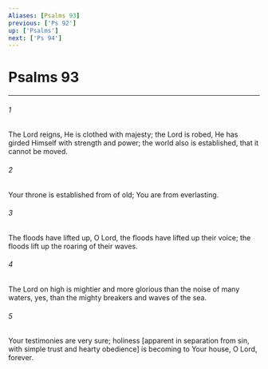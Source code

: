 ```yaml
---
Aliases: [Psalms 93]
previous: ['Ps 92']
up: ['Psalms']
next: ['Ps 94']
---
```

# Psalms 93

***














###### 1 






The Lord reigns, He is clothed with majesty; the Lord is robed, He has girded Himself with strength and power; the world also is established, that it cannot be moved. 













###### 2 






Your throne is established from of old; You are from everlasting. 













###### 3 






The floods have lifted up, O Lord, the floods have lifted up their voice; the floods lift up the roaring of their waves. 













###### 4 






The Lord on high is mightier and more glorious than the noise of many waters, yes, than the mighty breakers and waves of the sea. 













###### 5 






Your testimonies are very sure; holiness [apparent in separation from sin, with simple trust and hearty obedience] is becoming to Your house, O Lord, forever.
